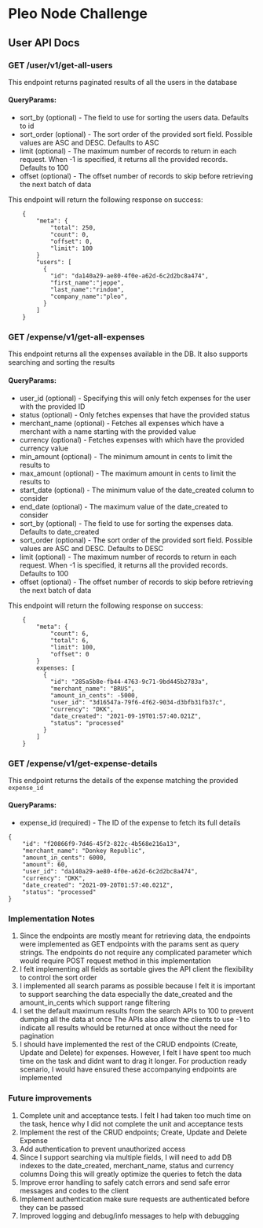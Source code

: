 # Pleo Node Challenge

## User API Docs

### GET /user/v1/get-all-users
This endpoint returns paginated results of all the users in the database
#### QueryParams:
* sort_by (optional) - The field to use for sorting the users data. Defaults to id
* sort_order (optional) - The sort order of the provided sort field. Possible values are ASC and DESC. Defaults to ASC 
* limit (optional) - The maximum number of records to return in each request. When -1 is specified, it returns all the provided records. Defaults to 100
* offset (optional) - The offset number of records to skip before retrieving the next batch of data

This endpoint will return the following response on success:
```
    {
        "meta": {
            "total": 250,
            "count": 0,
            "offset": 0,
            "limit": 100
        }
        "users": [
          {
            "id": "da140a29-ae80-4f0e-a62d-6c2d2bc8a474",
            "first_name":"jeppe",
            "last_name":"rindom",
            "company_name":"pleo",
          }
        ]
    }
```

### GET /expense/v1/get-all-expenses
This endpoint returns all the expenses available in the DB. It also supports searching and sorting the results
#### QueryParams:
* user_id (optional) - Specifying this will only fetch expenses for the user with the provided ID
* status (optional) - Only fetches expenses that have the provided status
* merchant_name (optional) - Fetches all expenses which have a merchant with a name starting with the provided value
* currency (optional) - Fetches expenses with which have the provided currency value
* min_amount (optional) - The minimum amount in cents to limit the results to
* max_amount (optional) - The maximum amount in cents to limit the results to
* start_date (optional) - The minimum value of the date_created column to consider
* end_date (optional) - The maximum value of the date_created to consider
* sort_by (optional) - The field to use for sorting the expenses data. Defaults to date_created
* sort_order (optional) - The sort order of the provided sort field. Possible values are ASC and DESC. Defaults to DESC
* limit (optional) - The maximum number of records to return in each request. When -1 is specified, it returns all the provided records. Defaults to 100
* offset (optional) - The offset number of records to skip before retrieving the next batch of data

This endpoint will return the following response on success:
```
    {
        "meta": {
            "count": 6,
            "total": 6,
            "limit": 100,
            "offset": 0
        }
        expenses: [
          {
            "id": "285a5b8e-fb44-4763-9c71-9bd445b2783a",
            "merchant_name": "BRUS",
            "amount_in_cents": -5000,
            "user_id": "3d16547a-79f6-4f62-9034-d3bfb31fb37c",
            "currency": "DKK",
            "date_created": "2021-09-19T01:57:40.021Z",
            "status": "processed"
          }
        ]
    }
```

### GET /expense/v1/get-expense-details
This endpoint returns the details of the expense matching the provided `expense_id`
#### QueryParams:
* expense_id (required) - The ID of the expense to fetch its full details
```
{
    "id": "f20866f9-7d46-45f2-822c-4b568e216a13",
    "merchant_name": "Donkey Republic",
    "amount_in_cents": 6000,
    "amount": 60,
    "user_id": "da140a29-ae80-4f0e-a62d-6c2d2bc8a474",
    "currency": "DKK",
    "date_created": "2021-09-20T01:57:40.021Z",
    "status": "processed"
}
```


### Implementation Notes

1. Since the endpoints are mostly meant for retrieving data, the endpoints were implemented as GET endpoints with the params sent as query strings.
The endpoints do not require any complicated parameter which would require POST request method in this implementation
2. I felt implementing all fields as sortable gives the API client the flexibility to control the sort order
3. I implemented all search params as possible because I felt it is important to support searching the data
especially the date_created and the amount_in_cents which support range filtering
4. I set the default maximum results from the search APIs to 100 to prevent dumping all the data at once
The APIs also allow the clients to use -1 to indicate all results whould be returned at once without the need for pagination
5. I should have implemented the rest of the CRUD endpoints (Create, Update and Delete) for expenses. 
However, I felt I have spent too much time on the task and didnt want to drag it longer.
For production ready scenario, I would have ensured these accompanying endpoints are implemented

### Future improvements

1. Complete unit and acceptance tests. I felt I had taken too much time on the task, hence why I did not complete the unit and acceptance tests
2. Implement the rest of the CRUD endpoints; Create, Update and Delete Expense
3. Add authentication to prevent unauthorized access
4. Since I support searching via multiple fields, I will need to add DB indexes to the date_created, merchant_name, status and currency columns
Doing this will greatly optimize the queries to fetch the data
5. Improve error handling to safely catch errors and send safe error messages and codes to the client
6. Implement authentication make sure requests are authenticated before they can be passed
7. Improved logging and debug/info messages to help with debugging
